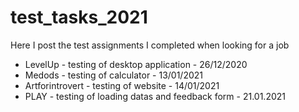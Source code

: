 # test_tasks_2021
Here I post the test assignments I completed when looking for a job
- LevelUp - testing of desktop application - 26/12/2020
- Medods - testing of calculator - 13/01/2021
- Artforintrovert - testing of website - 14/01/2021
- PLAY - testing of loading datas and feedback form - 21.01.2021
